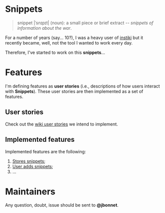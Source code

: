 # Snippets
> snippet |ˈsnɪpɪt| (noun): a small piece or brief extract -- _snippets of information about the war_.

For a number of years (say... 10?), I was a heavy user of [instiki](https://github.com/parasew/instiki) but it recently became, well, not the tool I wanted to work every day.

Therefore, I've started to work on this **snippets**...

# Features
I'm defining features as **user stories** (i.e., descriptions of how users interact with **Snippets**). These user stories are then implemented as a set of features.

## User stories
Check out the [wiki user stories](https://github.com/jbonnet/snippets/wiki/User-Stories) we intend to implement.

## Implemented features
Implemented features are the following:
1. [Stores snippets](/stores-snippets);
1. [User adds snippets](/add-snippets);
1. ...

# Maintainers
Any question, doubt, issue should be sent to **@jbonnet**.
